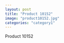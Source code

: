```yaml
---
layout: post
title: "Product 10152"
image: "product10152.jpg"
categories: "category1"
---
```

Product 10152
